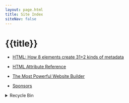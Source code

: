 ```yaml
---
layout: page.html
title: Site Index
siteNav: false
---
```


# {{title}}

- [HTML: How 8 elements create 31+2 kinds of metadata](/en/html-metadata-elements/)

- [HTML Attribute Reference](/en/html-attribute-reference)

- [The Most Powerful Website Builder](/en/powerful-website-builders)

- [Sponsors](/en/sponsors)


<details>
<summary>Recycle Bin</summary>

1. [Unlocking the web's promise](/en/promise/)

2. [HTML by Contents (not Elements)](/en/html-resource/)

3. [30 HTML Content Metas](/en/html-content-metas/)

4. [132 HTML Content Attributes](/en/html-content-attributes/)

{% for post in collections.all %}

- [{{post.data.title}}]({{post.url}})

{% endfor %}
</details>
